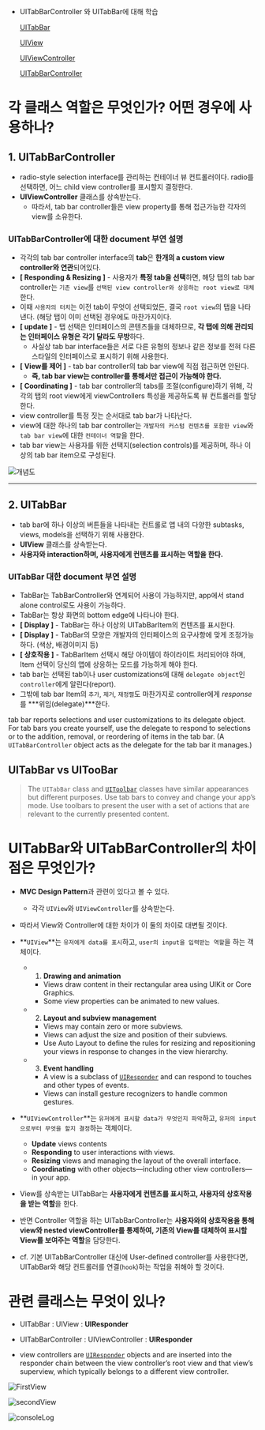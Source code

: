 - UITabBarController 와 UITabBar에 대해 학습

  [UITabBar](<https://developer.apple.com/documentation/uikit/uitabbar>)

  [UIView](<https://developer.apple.com/documentation/uikit/uiview>)

  [UIViewController](<https://developer.apple.com/documentation/uikit/uiviewcontroller>)

  [UITabBarController](<https://developer.apple.com/documentation/uikit/uitabbarcontroller>)

  

# 각 클래스 역할은 무엇인가? 어떤 경우에 사용하나?

## 1. UITabBarController

-  radio-style selection interface를 관리하는 컨테이너 뷰 컨트롤러이다. radio를 선택하면, 어느 child view controller를 표시할지 결정한다.  
- **UIViewController** 클래스를 상속받는다.
  - 따라서, tab bar controller들은 view property를 통해 접근가능한 각자의 view를 소유한다.



### UITabBarController에 대한 document 부연 설명

- 각각의 tab bar controller interface의 **tab**은 **한개의 a custom view controller와 연관**되어있다.
- **[ Responding & Resizing ]** - 사용자가 **특정 tab을 선택**하면, 해당 탭의 tab bar controller는 `기존 view`를 `선택된 view controller와 상응하는 root view로 대체`한다. 
- 이때 `사용자의 터치`는 이전 tab이 무엇이 선택되었든, 결국 `root view`의 탭을 나타낸다. (해당 탭이 이미 선택된 경우에도 마찬가지이다.
- **[ update ]** - 탭 선택은 인터페이스의 콘텐츠들을 대체하므로, **각 탭에 의해 관리되는 인터페이스 유형은 각기 달라도 무방**하다.
  - 사실상 tab bar interface들은 서로 다른 유형의 정보나 같은 정보를 전혀 다른 스타일의 인터페이스로 표시하기 위해 사용한다.
- **[ View를 제어 ]** - tab bar controller의 tab bar view에 직접 접근하면 안된다. 
  - **즉, tab bar view는 controller를 통해서만 접근이 가능해야 한다.**
- **[ Coordinating ]** - tab bar controller의 tabs를 조절(configure)하기 위해, 각각의 탭의 root view에게 viewControllers 특성을 제공하도록 뷰 컨트롤러를 할당한다.
- view controller를 특정 짓는 순서대로 tab bar가 나타난다.
- view에 대한 하나의 tab bar controller는 `개발자의 커스텀 컨텐츠를 포함한 view`와  `tab bar view`에 대한 `컨테이너 역할`을 한다.
- tab bar view는 사용자를 위한 선택지(selection controls)를 제공하며, 하나 이상의  tab bar item으로 구성된다.



![개념도](./images/tabBarView.png)



-------



## 2. UITabBar 

- tab bar에 하나 이상의 버튼들을 나타내는 컨트롤로 앱 내의 다양한 subtasks, views, models을 선택하기 위해 사용한다.
- **UIView** 클래스를 상속받는다.
- **사용자와 interaction하며, 사용자에게 컨텐츠를 표시하는 역할을 한다.**



### UITabBar 대한 document 부연 설명

- TabBar는 TabBarController와 연계되어 사용이 가능하지만, app에서 stand alone control로도 사용이 가능하다.
- TabBar는 항상 화면의 bottom edge에 나타나야 한다. 
- **[ Display ]** - TabBar는 하나 이상의 UITabBarItem의 컨텐츠를 표시한다. 
- **[ Display ]** - TabBar의 모양은 개발자의 인터페이스의 요구사항에 맞게 조정가능하다. (색상, 배경이미지 등)
- **[ 상호작용 ]** - TabBarItem 선택시 해당 아이템이 하이라이트 처리되어야 하며, Item 선택이 당신의 앱에 상응하는 모드를 가능하게 해야 한다.
- tab bar는 선택된 tab이나 user customizations에 대해 `delegate object`인 `controller`에게 알린다(report).
- 그밖에 tab bar Item의 `추가`, `제거`, `재정렬`도 마찬가지로 controller에게 *response*를 ***위임(delegate)***한다.

 tab bar reports selections and user customizations to its delegate object. For tab bars you create yourself, use the delegate to respond to selections or to the addition, removal, or reordering of items in the tab bar. (A `UITabBarController` object acts as the delegate for the tab bar it manages.)



## UITabBar vs UITooBar 

> The `UITabBar` class and [`UIToolbar`](https://developer.apple.com/documentation/uikit/uitoolbar) classes have similar appearances but different purposes. Use tab bars to convey and change your app’s mode. Use toolbars to present the user with a set of actions that are relevant to the currently presented content. 





# UITabBar와 UITabBarController의 차이점은 무엇인가?

- **MVC Design Pattern**과 관련이 있다고 볼 수 있다.
  -  각각 `UIView`와 `UIViewController`를 상속받는다.
- 따라서 View와 Controller에 대한 차이가 이 둘의 차이로 대변될 것이다.

- **`UIView`**는 `유저에게 data를 표시`하고, `user의 input을 입력받는 역할`을 하는 객체이다.

  - 1. **Drawing and animation**

    - Views draw content in their rectangular area using UIKit or Core Graphics.
    - Some view properties can be animated to new values.

  - 2. **Layout and subview management**

    - Views may contain zero or more subviews.
    - Views can adjust the size and position of their subviews.
    - Use Auto Layout to define the rules for resizing and repositioning your views in response to changes in the view hierarchy.

  - 3. **Event handling**

    - A view is a subclass of [`UIResponder`](https://developer.apple.com/documentation/uikit/uiresponder) and can respond to touches and other types of events.
    - Views can install gesture recognizers to handle common gestures.

    

- **`UIViewController`**는 `유저에게 표시할 data가 무엇인지 파악`하고, `유저의 input으로부터 무엇을 할지 결정`하는 객체이다.

  - **Update** views contents
  - **Responding** to user interactions with views.
  - **Resizing** views and managing the layout of the overall interface.
  - **Coordinating** with other objects—including other view controllers—in your app.

-  View를 상속받는 UITabBar는 **사용자에게 컨텐츠를 표시하고, 사용자의 상호작용을 받는 역할**을 한다.

-  반면 Controller 역할을 하는 UITabBarController는 **사용자와의 상호작용을 통해 view와 nested viewController를 통제하여, 기존의 View를 대체하여 표시할 View를 보여주는 역할**을 담당한다. 

- cf. 기본 UITabBarController 대신에 User-defined controller를 사용한다면, UITabBar와 해당 컨트롤러를 연결(`hook`)하는 작업을 취해야 할 것이다.

  

  

# 관련 클래스는 무엇이 있나?

- UITabBar : UIView : **UIResponder**
- UITabBarController : UIViewController : **UIResponder**

- view controllers are [`UIResponder`](https://developer.apple.com/documentation/uikit/uiresponder) objects and are inserted into the responder chain between the view controller’s root view and that view’s superview, which typically belongs to a different view controller.



![FirstView](./images/FirstView.png)

![secondView](./images/SecondView.png)

![consoleLog](./images/consoleLog.png)
